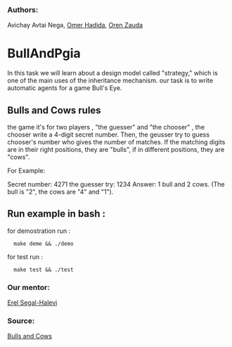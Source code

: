 ### Authors: 
Avichay Avtai Nega, [Omer Hadida](https://github.com/2MarShmello2), [Oren Zauda](https://github.com/OrenZauda)

# BullAndPgia

In this task we will learn about a design model called "strategy," which is one of the main uses of the inheritance mechanism.
our task is to write automatic agents for a game Bull's Eye.

## Bulls and Cows rules

the game it's for two players , "the guesser" and "the chooser" ,
the chooser write a 4-digit secret number. 
Then, the geusser try to guess chooser's number who gives the number of matches. 
If the matching digits are in their right positions, they are "bulls", 
if in different positions, they are "cows". 

For Example:

Secret number: 4271
the guesser try: 1234
Answer: 1 bull and 2 cows. (The bull is "2", the cows are "4" and "1").

## Run example in bash :

   for demostration run :
          
      make deme && ./demo
      
   for test run :
    
      make test && ./test 
      
### Our mentor: 

[Erel Segal-Halevi](https://github.com/erelsgl/ariel-cpp-5779)

### Source:

[Bulls and Cows](https://en.wikipedia.org/wiki/Bulls_and_Cows)
